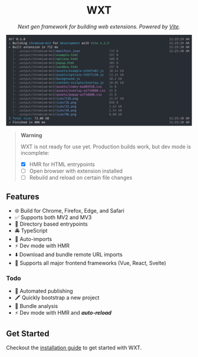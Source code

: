 <h1 align="center">WXT</h1>

<p align="center"><i>Next gen framework for building web extensions. Powered by <a href="https://vitejs.dev/" target="_blank">Vite</a>.</i></p>

![Example CLI Output](./.github/assets/cli-output.png)

> **Warning**
>
> WXT is not ready for use yet. Production builds work, but dev mode is incomplete:
>
> - [x] HMR for HTML entrypoints
> - [ ] Open browser with extension installed
> - [ ] Rebuild and reload on certain file changes

## Features

- 🌐 Build for Chrome, Firefox, Edge, and Safari
- ✅ Supports both MV2 and MV3
- 📂 Directory based entrypoints
- 🚔 TypeScript
- 🦾 Auto-imports
- ⚡ Dev mode with HMR
- ⬇️ Download and bundle remote URL imports
- 🎨 Supports all major frontend frameworks (Vue, React, Svelte)

### Todo

- 🤖 Automated publishing
- 🖍️ Quickly bootstrap a new project
- 📏 Bundle analysis
- ⚡ Dev mode with HMR and **_auto-reload_**

## Get Started

Checkout the [installation guide](https://wxtjs.dev/get-started) to get started with WXT.
